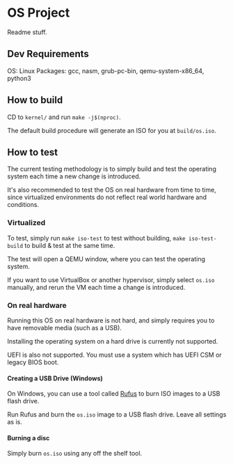# OS Project

Readme stuff.

## Dev Requirements

OS: Linux
Packages: gcc, nasm, grub-pc-bin, qemu-system-x86_64, python3

## How to build

CD to `kernel/` and run `make -j$(nproc)`.

The default build procedure will generate an ISO for you at `build/os.iso`.

## How to test
The current testing methodology is to simply build and test the operating system each time a new change is introduced.

It's also recommended to test the OS on real hardware from time to time, since virtualized environments do not reflect real world hardware and conditions.

### Virtualized
To test, simply run `make iso-test` to test without building, `make iso-test-build` to build & test at the same time.

The test will open a QEMU window, where you can test the operating system.

If you want to use VirtualBox or another hypervisor, simply select `os.iso` manually, and rerun the VM each time a change is introduced.

### On real hardware

Running this OS on real hardware is not hard, and simply requires you to have removable media (such as a USB).

Installing the operating system on a hard drive is currently not supported.

UEFI is also not supported. You must use a system which has UEFI CSM or legacy BIOS boot.

#### Creating a USB Drive (Windows)
On Windows, you can use a tool called [Rufus](https://rufus.ie/) to burn ISO images to a USB flash drive.

Run Rufus and burn the `os.iso` image to a USB flash drive. Leave all settings as is.

#### Burning a disc

Simply burn `os.iso` using any off the shelf tool.
